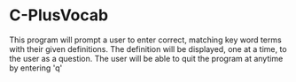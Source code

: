 # C-PlusVocab
This program will prompt a user to enter correct,
matching key word terms with their given definitions.
The definition will be displayed, one at a time, to the user as a question. 
The user will be able to quit the program at anytime by entering 'q'
